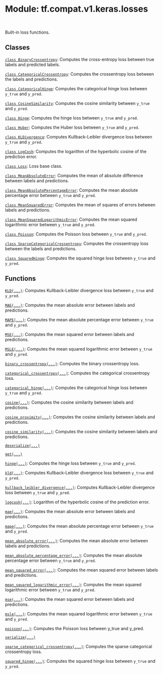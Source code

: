 <div itemscope itemtype="http://developers.google.com/ReferenceObject">
<meta itemprop="name" content="tf.compat.v1.keras.losses" />
<meta itemprop="path" content="Stable" />
</div>

# Module: tf.compat.v1.keras.losses


<table class="tfo-notebook-buttons tfo-api" align="left">
</table>



Built-in loss functions.



## Classes

[`class BinaryCrossentropy`](../../../../tf/keras/losses/BinaryCrossentropy.md): Computes the cross-entropy loss between true labels and predicted labels.

[`class CategoricalCrossentropy`](../../../../tf/keras/losses/CategoricalCrossentropy.md): Computes the crossentropy loss between the labels and predictions.

[`class CategoricalHinge`](../../../../tf/keras/losses/CategoricalHinge.md): Computes the categorical hinge loss between `y_true` and `y_pred`.

[`class CosineSimilarity`](../../../../tf/keras/losses/CosineSimilarity.md): Computes the cosine similarity between `y_true` and `y_pred`.

[`class Hinge`](../../../../tf/keras/losses/Hinge.md): Computes the hinge loss between `y_true` and `y_pred`.

[`class Huber`](../../../../tf/keras/losses/Huber.md): Computes the Huber loss between `y_true` and `y_pred`.

[`class KLDivergence`](../../../../tf/keras/losses/KLDivergence.md): Computes Kullback-Leibler divergence loss between `y_true` and `y_pred`.

[`class LogCosh`](../../../../tf/keras/losses/LogCosh.md): Computes the logarithm of the hyperbolic cosine of the prediction error.

[`class Loss`](../../../../tf/keras/losses/Loss.md): Loss base class.

[`class MeanAbsoluteError`](../../../../tf/keras/losses/MeanAbsoluteError.md): Computes the mean of absolute difference between labels and predictions.

[`class MeanAbsolutePercentageError`](../../../../tf/keras/losses/MeanAbsolutePercentageError.md): Computes the mean absolute percentage error between `y_true` and `y_pred`.

[`class MeanSquaredError`](../../../../tf/keras/losses/MeanSquaredError.md): Computes the mean of squares of errors between labels and predictions.

[`class MeanSquaredLogarithmicError`](../../../../tf/keras/losses/MeanSquaredLogarithmicError.md): Computes the mean squared logarithmic error between `y_true` and `y_pred`.

[`class Poisson`](../../../../tf/keras/losses/Poisson.md): Computes the Poisson loss between `y_true` and `y_pred`.

[`class SparseCategoricalCrossentropy`](../../../../tf/keras/losses/SparseCategoricalCrossentropy.md): Computes the crossentropy loss between the labels and predictions.

[`class SquaredHinge`](../../../../tf/keras/losses/SquaredHinge.md): Computes the squared hinge loss between `y_true` and `y_pred`.

## Functions

[`KLD(...)`](../../../../tf/keras/losses/KLD.md): Computes Kullback-Leibler divergence loss between `y_true` and `y_pred`.

[`MAE(...)`](../../../../tf/keras/losses/MAE.md): Computes the mean absolute error between labels and predictions.

[`MAPE(...)`](../../../../tf/keras/losses/MAPE.md): Computes the mean absolute percentage error between `y_true` and `y_pred`.

[`MSE(...)`](../../../../tf/keras/losses/MSE.md): Computes the mean squared error between labels and predictions.

[`MSLE(...)`](../../../../tf/keras/losses/MSLE.md): Computes the mean squared logarithmic error between `y_true` and `y_pred`.

[`binary_crossentropy(...)`](../../../../tf/keras/losses/binary_crossentropy.md): Computes the binary crossentropy loss.

[`categorical_crossentropy(...)`](../../../../tf/keras/losses/categorical_crossentropy.md): Computes the categorical crossentropy loss.

[`categorical_hinge(...)`](../../../../tf/keras/losses/categorical_hinge.md): Computes the categorical hinge loss between `y_true` and `y_pred`.

[`cosine(...)`](../../../../tf/keras/losses/cosine_similarity.md): Computes the cosine similarity between labels and predictions.

[`cosine_proximity(...)`](../../../../tf/keras/losses/cosine_similarity.md): Computes the cosine similarity between labels and predictions.

[`cosine_similarity(...)`](../../../../tf/keras/losses/cosine_similarity.md): Computes the cosine similarity between labels and predictions.

[`deserialize(...)`](../../../../tf/keras/losses/deserialize.md)

[`get(...)`](../../../../tf/keras/losses/get.md)

[`hinge(...)`](../../../../tf/keras/losses/hinge.md): Computes the hinge loss between `y_true` and `y_pred`.

[`kld(...)`](../../../../tf/keras/losses/KLD.md): Computes Kullback-Leibler divergence loss between `y_true` and `y_pred`.

[`kullback_leibler_divergence(...)`](../../../../tf/keras/losses/KLD.md): Computes Kullback-Leibler divergence loss between `y_true` and `y_pred`.

[`logcosh(...)`](../../../../tf/keras/losses/logcosh.md): Logarithm of the hyperbolic cosine of the prediction error.

[`mae(...)`](../../../../tf/keras/losses/MAE.md): Computes the mean absolute error between labels and predictions.

[`mape(...)`](../../../../tf/keras/losses/MAPE.md): Computes the mean absolute percentage error between `y_true` and `y_pred`.

[`mean_absolute_error(...)`](../../../../tf/keras/losses/MAE.md): Computes the mean absolute error between labels and predictions.

[`mean_absolute_percentage_error(...)`](../../../../tf/keras/losses/MAPE.md): Computes the mean absolute percentage error between `y_true` and `y_pred`.

[`mean_squared_error(...)`](../../../../tf/keras/losses/MSE.md): Computes the mean squared error between labels and predictions.

[`mean_squared_logarithmic_error(...)`](../../../../tf/keras/losses/MSLE.md): Computes the mean squared logarithmic error between `y_true` and `y_pred`.

[`mse(...)`](../../../../tf/keras/losses/MSE.md): Computes the mean squared error between labels and predictions.

[`msle(...)`](../../../../tf/keras/losses/MSLE.md): Computes the mean squared logarithmic error between `y_true` and `y_pred`.

[`poisson(...)`](../../../../tf/keras/losses/poisson.md): Computes the Poisson loss between y_true and y_pred.

[`serialize(...)`](../../../../tf/keras/losses/serialize.md)

[`sparse_categorical_crossentropy(...)`](../../../../tf/keras/losses/sparse_categorical_crossentropy.md): Computes the sparse categorical crossentropy loss.

[`squared_hinge(...)`](../../../../tf/keras/losses/squared_hinge.md): Computes the squared hinge loss between `y_true` and `y_pred`.



